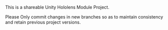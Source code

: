 This is a shareable Unity Hololens Module Project.

Please Only commit changes in new branches so as to maintain consistency and retain previous 
project versions.